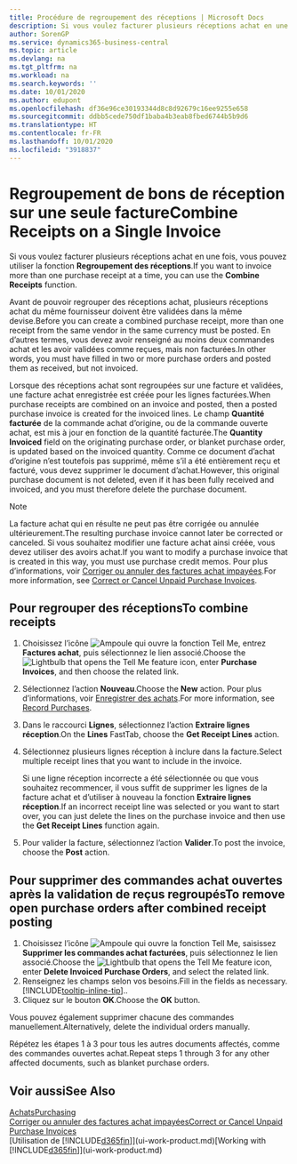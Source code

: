 ```yaml
---
title: Procédure de regroupement des réceptions | Microsoft Docs
description: Si vous voulez facturer plusieurs réceptions achat en une fois, vous pouvez utiliser la fonction Regroupement des réceptions.
author: SorenGP
ms.service: dynamics365-business-central
ms.topic: article
ms.devlang: na
ms.tgt_pltfrm: na
ms.workload: na
ms.search.keywords: ''
ms.date: 10/01/2020
ms.author: edupont
ms.openlocfilehash: df36e96ce30193344d8c8d92679c16ee9255e658
ms.sourcegitcommit: ddbb5cede750df1baba4b3eab8fbed6744b5b9d6
ms.translationtype: HT
ms.contentlocale: fr-FR
ms.lasthandoff: 10/01/2020
ms.locfileid: "3918837"
---
```

# <a name="combine-receipts-on-a-single-invoice"></a><span data-ttu-id="96c67-103">Regroupement de bons de réception sur une seule facture</span><span class="sxs-lookup"><span data-stu-id="96c67-103">Combine Receipts on a Single Invoice</span></span>

<span data-ttu-id="96c67-104">Si vous voulez facturer plusieurs réceptions achat en une fois, vous pouvez utiliser la fonction **Regroupement des réceptions**.</span><span class="sxs-lookup"><span data-stu-id="96c67-104">If you want to invoice more than one purchase receipt at a time, you can use the **Combine Receipts** function.</span></span>  

<span data-ttu-id="96c67-105">Avant de pouvoir regrouper des réceptions achat, plusieurs réceptions achat du même fournisseur doivent être validées dans la même devise.</span><span class="sxs-lookup"><span data-stu-id="96c67-105">Before you can create a combined purchase receipt, more than one receipt from the same vendor in the same currency must be posted.</span></span> <span data-ttu-id="96c67-106">En d’autres termes, vous devez avoir renseigné au moins deux commandes achat et les avoir validées comme reçues, mais non facturées.</span><span class="sxs-lookup"><span data-stu-id="96c67-106">In other words, you must have filled in two or more purchase orders and posted them as received, but not invoiced.</span></span>  

<span data-ttu-id="96c67-107">Lorsque des réceptions achat sont regroupées sur une facture et validées, une facture achat enregistrée est créée pour les lignes facturées.</span><span class="sxs-lookup"><span data-stu-id="96c67-107">When purchase receipts are combined on an invoice and posted, then a posted purchase invoice is created for the invoiced lines.</span></span> <span data-ttu-id="96c67-108">Le champ **Quantité facturée** de la commande achat d’origine, ou de la commande ouverte achat, est mis à jour en fonction de la quantité facturée.</span><span class="sxs-lookup"><span data-stu-id="96c67-108">The **Quantity Invoiced** field on the originating purchase order, or blanket purchase order, is updated based on the invoiced quantity.</span></span> <span data-ttu-id="96c67-109">Comme ce document d’achat d’origine n’est toutefois pas supprimé, même s’il a été entièrement reçu et facturé, vous devez supprimer le document d’achat.</span><span class="sxs-lookup"><span data-stu-id="96c67-109">However, this original purchase document is not deleted, even if it has been fully received and invoiced, and you must therefore delete the purchase document.</span></span>  

> [!NOTE]
> <span data-ttu-id="96c67-110">La facture achat qui en résulte ne peut pas être corrigée ou annulée ultérieurement.</span><span class="sxs-lookup"><span data-stu-id="96c67-110">The resulting purchase invoice cannot later be corrected or canceled.</span></span> <span data-ttu-id="96c67-111">Si vous souhaitez modifier une facture achat ainsi créée, vous devez utiliser des avoirs achat.</span><span class="sxs-lookup"><span data-stu-id="96c67-111">If you want to modify a purchase invoice that is created in this way, you must use purchase credit memos.</span></span> <span data-ttu-id="96c67-112">Pour plus d’informations, voir [Corriger ou annuler des factures achat impayées](purchasing-how-correct-cancel-unpaid-purchase-invoices.md).</span><span class="sxs-lookup"><span data-stu-id="96c67-112">For more information, see [Correct or Cancel Unpaid Purchase Invoices](purchasing-how-correct-cancel-unpaid-purchase-invoices.md).</span></span>

## <a name="to-combine-receipts"></a><span data-ttu-id="96c67-113">Pour regrouper des réceptions</span><span class="sxs-lookup"><span data-stu-id="96c67-113">To combine receipts</span></span>

1. <span data-ttu-id="96c67-114">Choisissez l’icône ![Ampoule qui ouvre la fonction Tell Me](media/ui-search/search_small.png "Dites-moi ce que vous voulez faire"), entrez **Factures achat**, puis sélectionnez le lien associé.</span><span class="sxs-lookup"><span data-stu-id="96c67-114">Choose the ![Lightbulb that opens the Tell Me feature](media/ui-search/search_small.png "Tell me what you want to do") icon, enter **Purchase Invoices**, and then choose the related link.</span></span>  
2. <span data-ttu-id="96c67-115">Sélectionnez l’action **Nouveau**.</span><span class="sxs-lookup"><span data-stu-id="96c67-115">Choose the **New** action.</span></span> <span data-ttu-id="96c67-116">Pour plus d’informations, voir [Enregistrer des achats](purchasing-how-record-purchases.md).</span><span class="sxs-lookup"><span data-stu-id="96c67-116">For more information, see [Record Purchases](purchasing-how-record-purchases.md).</span></span>  
3. <span data-ttu-id="96c67-117">Dans le raccourci **Lignes**, sélectionnez l’action **Extraire lignes réception**.</span><span class="sxs-lookup"><span data-stu-id="96c67-117">On the **Lines** FastTab, choose the **Get Receipt Lines** action.</span></span>  
4. <span data-ttu-id="96c67-118">Sélectionnez plusieurs lignes réception à inclure dans la facture.</span><span class="sxs-lookup"><span data-stu-id="96c67-118">Select multiple receipt lines that you want to include in the invoice.</span></span>  

    <span data-ttu-id="96c67-119">Si une ligne réception incorrecte a été sélectionnée ou que vous souhaitez recommencer, il vous suffit de supprimer les lignes de la facture achat et d’utiliser à nouveau la fonction **Extraire lignes réception**.</span><span class="sxs-lookup"><span data-stu-id="96c67-119">If an incorrect receipt line was selected or you want to start over, you can just delete the lines on the purchase invoice and then use the **Get Receipt Lines** function again.</span></span>  
5. <span data-ttu-id="96c67-120">Pour valider la facture, sélectionnez l’action **Valider**.</span><span class="sxs-lookup"><span data-stu-id="96c67-120">To post the invoice, choose the **Post** action.</span></span>  

## <a name="to-remove-open-purchase-orders-after-combined-receipt-posting"></a><span data-ttu-id="96c67-121">Pour supprimer des commandes achat ouvertes après la validation de reçus regroupés</span><span class="sxs-lookup"><span data-stu-id="96c67-121">To remove open purchase orders after combined receipt posting</span></span>

1. <span data-ttu-id="96c67-122">Choisissez l’icône ![Ampoule qui ouvre la fonction Tell Me](media/ui-search/search_small.png "Dites-moi ce que vous voulez faire"), saisissez **Supprimer les commandes achat facturées**, puis sélectionnez le lien associé.</span><span class="sxs-lookup"><span data-stu-id="96c67-122">Choose the ![Lightbulb that opens the Tell Me feature](media/ui-search/search_small.png "Tell me what you want to do") icon, enter **Delete Invoiced Purchase Orders**, and select the related link.</span></span>  
2. <span data-ttu-id="96c67-123">Renseignez les champs selon vos besoins.</span><span class="sxs-lookup"><span data-stu-id="96c67-123">Fill in the fields as necessary.</span></span> [!INCLUDE[tooltip-inline-tip](includes/tooltip-inline-tip_md.md)]<span data-ttu-id="96c67-124">.</span><span class="sxs-lookup"><span data-stu-id="96c67-124">.</span></span>
3. <span data-ttu-id="96c67-125">Cliquez sur le bouton **OK**.</span><span class="sxs-lookup"><span data-stu-id="96c67-125">Choose the **OK** button.</span></span>  

<span data-ttu-id="96c67-126">Vous pouvez également supprimer chacune des commandes manuellement.</span><span class="sxs-lookup"><span data-stu-id="96c67-126">Alternatively, delete the individual orders manually.</span></span>

<span data-ttu-id="96c67-127">Répétez les étapes 1 à 3 pour tous les autres documents affectés, comme des commandes ouvertes achat.</span><span class="sxs-lookup"><span data-stu-id="96c67-127">Repeat steps 1 through 3 for any other affected documents, such as blanket purchase orders.</span></span>

## <a name="see-also"></a><span data-ttu-id="96c67-128">Voir aussi</span><span class="sxs-lookup"><span data-stu-id="96c67-128">See Also</span></span>

[<span data-ttu-id="96c67-129">Achats</span><span class="sxs-lookup"><span data-stu-id="96c67-129">Purchasing</span></span>](purchasing-manage-purchasing.md)  
[<span data-ttu-id="96c67-130">Corriger ou annuler des factures achat impayées</span><span class="sxs-lookup"><span data-stu-id="96c67-130">Correct or Cancel Unpaid Purchase Invoices</span></span>](purchasing-how-correct-cancel-unpaid-purchase-invoices.md)  
<span data-ttu-id="96c67-131">[Utilisation de [!INCLUDE[d365fin](includes/d365fin_md.md)]](ui-work-product.md)</span><span class="sxs-lookup"><span data-stu-id="96c67-131">[Working with [!INCLUDE[d365fin](includes/d365fin_md.md)]](ui-work-product.md)</span></span>  
